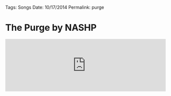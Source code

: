 Tags: Songs
Date: 10/17/2014
Permalink: purge

# The Purge by NASHP

<iframe width="100%" height="166" scrolling="no" frameborder="no" src="https://w.soundcloud.com/player/?url=https%3A//api.soundcloud.com/tracks/172525066&amp;color=479db1&amp;auto_play=false&amp;hide_related=false&amp;show_comments=true&amp;show_user=true&amp;show_reposts=false"></iframe>